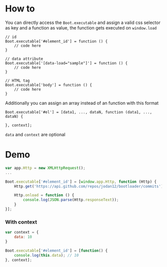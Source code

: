 # How to
You can directly access the `Boot.executable` and assign a valid css selector as key and a function as value, the function gets executed on `window.load`
```
// id
Boot.executable['#element_id'] = function () {
    // code here
}

// data attribute
Boot.executable['[data-load="sample"]'] = function () {
    // code here
}

// HTML tag
Boot.executable['body'] = function () {
    // code here
}
```
Additionally you can assign an array instead of an function with this format
```
Boot.executable['#el'] = [data1, ..., dataN, function (data1, ..., dataN) {

}, context];
```
`data` and `context` are optional
# Demo

```javascript
var app.Http = new XMLHttpRequest();
...

Boot.executable['#element_id'] = [window.app.Http, function (Http) {
    Http.get('https://api.github.com/repos/jodan12/bootloader/commits');

    Http.onload = function () {
        console.log(JSON.parse(Http.responseText));
    }
}];
```

### With context
```javascript
var context = {
    data: 10
}

Boot.executable['#element_id'] = [function() {
    console.log(this.data); // 10
}, context];
```
